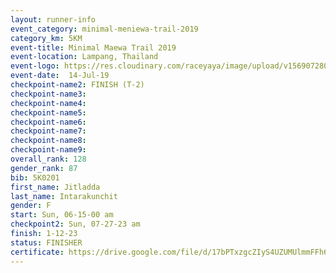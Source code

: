 ```yaml
---
layout: runner-info 
event_category: minimal-meniewa-trail-2019 
category_km: 5KM 
event-title: Minimal Maewa Trail 2019 
event-location: Lampang, Thailand 
event-logo: https://res.cloudinary.com/raceyaya/image/upload/v1569072805/logo/minimal-trail_ktnvsp.jpg 
event-date:  14-Jul-19 
checkpoint-name2: FINISH (T-2) 
checkpoint-name3: 
checkpoint-name4: 
checkpoint-name5: 
checkpoint-name6: 
checkpoint-name7: 
checkpoint-name8: 
checkpoint-name9: 
overall_rank: 128
gender_rank: 87
bib: 5K0201
first_name: Jitladda
last_name: Intarakunchit
gender: F
start: Sun, 06-15-00 am
checkpoint2: Sun, 07-27-23 am
finish: 1-12-23
status: FINISHER
certificate: https://drive.google.com/file/d/17bPTxzgcZIyS4UZUMUlmmFFh66X5uSTi/view?usp=sharing
---
```

